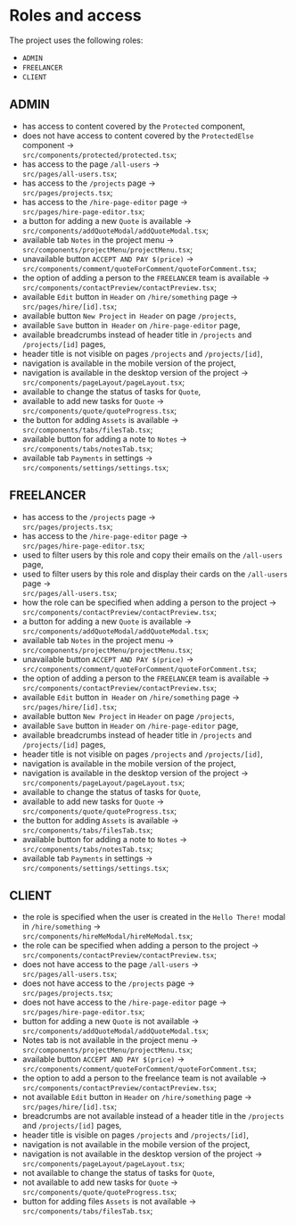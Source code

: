 # Roles and access
The project uses the following roles:
- `ADMIN`
- `FREELANCER`
- `CLIENT`

## ADMIN
- has access to content covered by the `Protected` component,
- does not have access to content covered by the `ProtectedElse` component -> <br>
`src/components/protected/protected.tsx`;
- has access to the page `/all-users` -> <br>
`src/pages/all-users.tsx`;
- has access to the `/projects` page -> <br>
`src/pages/projects.tsx`;
- has access to the `/hire-page-editor` page -> <br>
`src/pages/hire-page-editor.tsx`;
- a button for adding a new `Quote` is available -> <br>
`src/components/addQuoteModal/addQuoteModal.tsx`;
- available tab `Notes` in the project menu -> <br>
`src/components/projectMenu/projectMenu.tsx`;
- unavailable button `ACCEPT AND PAY $(price)` -> <br>
`src/components/comment/quoteForComment/quoteForComment.tsx`;
- the option of adding a person to the `FREELANCER` team is available -> <br>
`src/components/contactPreview/contactPreview.tsx`;
- available `Edit` button in `Header` on `/hire/something` page -> <br>
`src/pages/hire/[id].tsx`;
- available button `New Project` in` Header` on page `/projects`,
- available `Save` button in` Header` on `/hire-page-editor` page,
- available breadcrumbs instead of header title in `/projects` and `/projects/[id]` pages,
- header title is not visible on pages `/projects` and `/projects/[id]`,
- navigation is available in the mobile version of the project,
- navigation is available in the desktop version of the project -> <br>
`src/components/pageLayout/pageLayout.tsx`;
- available to change the status of tasks for `Quote`,
- available to add new tasks for `Quote` -> <br>
`src/components/quote/quoteProgress.tsx`;
- the button for adding `Assets` is available -> <br>
`src/components/tabs/filesTab.tsx`;
- available button for adding a note to `Notes` -> <br>
`src/components/tabs/notesTab.tsx`;
- available tab `Payments` in settings -> <br>
`src/components/settings/settings.tsx`;

## FREELANCER
- has access to the `/projects` page -> <br>
`src/pages/projects.tsx`;
- has access to the `/hire-page-editor` page -> <br>
`src/pages/hire-page-editor.tsx`;
- used to filter users by this role and copy their emails on the `/all-users` page,
- used to filter users by this role and display their cards on the `/all-users` page -> <br>
`src/pages/all-users.tsx`;
- how the role can be specified when adding a person to the project -> <br>
`src/components/contactPreview/contactPreview.tsx`;
- a button for adding a new `Quote` is available -> <br>
`src/components/addQuoteModal/addQuoteModal.tsx`;
- available tab `Notes` in the project menu -> <br>
`src/components/projectMenu/projectMenu.tsx`;
- unavailable button `ACCEPT AND PAY $(price)` -> <br>
`src/components/comment/quoteForComment/quoteForComment.tsx`;
- the option of adding a person to the `FREELANCER` team is available -> <br>
`src/components/contactPreview/contactPreview.tsx`;
- available `Edit` button in` Header` on `/hire/something` page -> <br>
`src/pages/hire/[id].tsx`;
- available button `New Project` in `Header` on page `/projects`,
- available `Save` button in `Header` on `/hire-page-editor` page,
- available breadcrumbs instead of header title in `/projects` and `/projects/[id]` pages,
- header title is not visible on pages `/projects` and `/projects/[id]`,
- navigation is available in the mobile version of the project,
- navigation is available in the desktop version of the project -> <br>
`src/components/pageLayout/pageLayout.tsx`;
- available to change the status of tasks for `Quote`,
- available to add new tasks for `Quote` -> <br>
`src/components/quote/quoteProgress.tsx`;
- the button for adding `Assets` is available -> <br>
`src/components/tabs/filesTab.tsx`;
- available button for adding a note to `Notes` -> <br>
`src/components/tabs/notesTab.tsx`;
- available tab `Payments` in settings -> <br>
`src/components/settings/settings.tsx`;

## CLIENT
- the role is specified when the user is created in the `Hello There!` modal in `/hire/something` -> <br>
`src/components/hireMeModal/hireMeModal.tsx`;
- the role can be specified when adding a person to the project -> <br>
`src/components/contactPreview/contactPreview.tsx`;
- does not have access to the page `/all-users` -> <br>
`src/pages/all-users.tsx`;
- does not have access to the `/projects` page -> <br>
`src/pages/projects.tsx`;
- does not have access to the `/hire-page-editor` page -> <br>
`src/pages/hire-page-editor.tsx`;
- button for adding a new `Quote` is not available -> <br>
`src/components/addQuoteModal/addQuoteModal.tsx`;
- Notes tab is not available in the project menu -> <br>
`src/components/projectMenu/projectMenu.tsx`;
- available button `ACCEPT AND PAY $(price)` -> <br>
`src/components/comment/quoteForComment/quoteForComment.tsx`;
- the option to add a person to the freelance team is not available -> <br>
`src/components/contactPreview/contactPreview.tsx`;
- not available `Edit` button in `Header` on `/hire/something` page -> <br>
`src/pages/hire/[id].tsx`;
- breadcrumbs are not available instead of a header title in the `/projects` and `/projects/[id]` pages,
- header title is visible on pages `/projects` and `/projects/[id]`,
- navigation is not available in the mobile version of the project,
- navigation is not available in the desktop version of the project -> <br>
`src/components/pageLayout/pageLayout.tsx`;
- not available to change the status of tasks for `Quote`,
- not available to add new tasks for `Quote` -> <br>
`src/components/quote/quoteProgress.tsx`;
- button for adding files `Assets` is not available -> <br>
`src/components/tabs/filesTab.tsx`;
